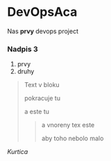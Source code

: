 # DevOpsAca

Nas **prvy** devops project

### Nadpis 3

1. prvy
2. druhy


> Text v bloku
> 
> pokracuje tu
> 
> a este tu
>> a vnoreny tex este
>> 
>> aby toho nebolo malo



*Kurtica*

